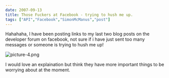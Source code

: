 ```yaml
---
date: 2007-09-13
title: Those Fuckers at Facebook - trying to hush me up.
tags: ["API","Facebook","SimonMcManus","post"]
---
```

Hahahaha, I have been posting links to my last two blog posts on the developer forum on facebook, not sure if i have just sent too many  messages or someone is trying to hush me up!  
  
![picture-4.png](https://simonmcmanus.files.wordpress.com/2007/09/picture-4.png)  
  
I would love an explaination but think they have more important things to be worrying about at the moment.

        